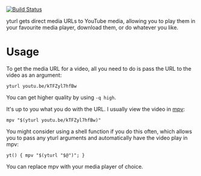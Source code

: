 [![Build Status](https://travis-ci.org/cdown/yturl.png?branch=master)](https://travis-ci.org/cdown/yturl)

yturl gets direct media URLs to YouTube media, allowing you to play them in
your favourite media player, download them, or do whatever you like.

# Usage

To get the media URL for a video, all you need to do is pass the URL to the
video as an argument:

    yturl youtu.be/kTFZyl7hfBw

You can get higher quality by using `-q high`.

It's up to you what you do with the URL. I usually view the video in
[mpv][mpv]:

    mpv "$(yturl youtu.be/kTFZyl7hfBw)"

You might consider using a shell function if you do this often, which allows
you to pass any yturl arguments and automatically have the video play in mpv:

    yt() { mpv "$(yturl "$@")"; }

You can replace mpv with your media player of choice.

[mpv]: http://mpv.io/
